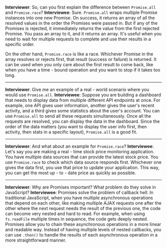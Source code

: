 **Interviewer**: So, can you first explain the difference between `Promise.all` and `Promise.race`?
**Interviewee**: Sure. `Promise.all` wraps multiple Promise instances into one new Promise. On success, it returns an array of all the resolved values in the order the Promises were passed in. But if any of the Promises is rejected, it immediately returns the value from the first rejected Promise. You pass an array to it, and it returns an array. It's useful when you need to wait for multiple requests to complete and use their results in a specific order.

On the other hand, `Promise.race` is like a race. Whichever Promise in the array resolves or rejects first, that result (success or failure) is returned. It can be used when you only care about the first result to come back, like when you have a time - bound operation and you want to stop if it takes too long.

------

**Interviewer**: Give me an example of a real - world scenario where you would use `Promise.all`.
**Interviewee**: Suppose you are building a dashboard that needs to display data from multiple different API endpoints at once. For example, one API gives user information, another gives the user's recent activity, and a third gives some statistics about the user's account. You can use `Promise.all` to send all these requests simultaneously. Once all the requests are resolved, you can display the data in the dashboard. Since the order of the data matters (you want to display the user info first, then activity, then stats in a specific layout), `Promise.all` is a good fit.

------

**Interviewer**: And what about an example for `Promise.race`?
**Interviewee**: Let's say you are making a real - time stock price monitoring application. You have multiple data sources that can provide the latest stock price. You use `Promise.race` to check which data source responds first. Whichever one gives the data first, you use that price to update your application. This way, you can get the most up - to - date price as quickly as possible.

------

**Interviewer**: Why are Promises important? What problem do they solve in JavaScript?
**Interviewee**: Promises solve the problem of callback hell. In traditional JavaScript, when you have multiple asynchronous operations that depend on each other, like making multiple AJAX requests one after the other where the next request needs the result of the previous one, the code can become very nested and hard to read. For example, when using `fs.readFile` multiple times in sequence, the code gets deeply nested. Promises allow you to chain these asynchronous operations in a more linear and readable way. Instead of having multiple levels of nested callbacks, you can use `.then()` to handle the results of each asynchronous operation in a more straightforward manner.
